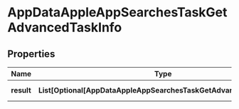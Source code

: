 # AppDataAppleAppSearchesTaskGetAdvancedTaskInfo


## Properties

| Name | Type | Description | Notes |
|------------ | ------------- | ------------- | -------------|
**result** | **List[Optional[AppDataAppleAppSearchesTaskGetAdvancedResultInfo]]** | array of results |[optional]|